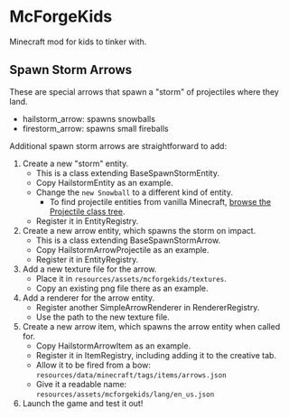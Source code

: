 # McForgeKids
Minecraft mod for kids to tinker with.

## Spawn Storm Arrows
These are special arrows that spawn a "storm" of projectiles where they land.
* hailstorm_arrow: spawns snowballs
* firestorm_arrow: spawns small fireballs

Additional spawn storm arrows are straightforward to add:
1. Create a new "storm" entity. 
    * This is a class extending BaseSpawnStormEntity. 
    * Copy HailstormEntity as an example.
    * Change the `new Snowball` to a different kind of entity.
        * To find projectile entities from vanilla Minecraft, [browse the Projectile class tree](https://nekoyue.github.io/ForgeJavaDocs-NG/javadoc/1.20.6-neoforge/net/minecraft/world/entity/projectile/Projectile.html).
    * Register it in EntityRegistry. 
1. Create a new arrow entity, which spawns the storm on impact.
    * This is a class extending BaseSpawnStormArrow.
    * Copy HailstormArrowProjectile as an example.
    * Register it in EntityRegistry.
1. Add a new texture file for the arrow.
    * Place it in `resources/assets/mcforgekids/textures`.
    * Copy an existing png file there as an example.
1. Add a renderer for the arrow entity.
    * Register another SimpleArrowRenderer in RendererRegistry.
    * Use the path to the new texture file. 
1. Create a new arrow item, which spawns the arrow entity when called for.
    * Copy HailstormArrowItem as an example.
    * Register it in ItemRegistry, including adding it to the creative tab. 
    * Allow it to be fired from a bow: `resources/data/minecraft/tags/items/arrows.json`
    * Give it a readable name: `resources/assets/mcforgekids/lang/en_us.json`
1. Launch the game and test it out!
